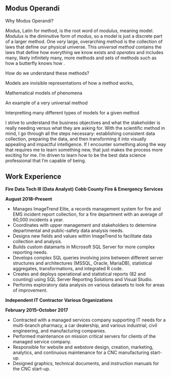 ## Modus Operandi

Why Modus Operandi?

_Modus_, Latin for method, is the root word of _modulus_, meaning model. _Modulus_ is the diminutive form of _modus_, so a model is just a discrete part of a larger method. One _very_ large, overarching method is the collection of laws that define our physical universe. This _universal method_ contains the laws that define how everything we know exists and _operates_ and includes many, likely infinitely many, more methods and sets of methods such as how a butterfly knows how . 

How do we understand these methods?



Models are invisible representations of how a method works, 

Mathematical models of phenomena

An example of a very universal method 

Interpretting many different types of models for a given method

I strive to understand the business objectives and what the stakeholder is really needing versus what they are asking for. With the scientific method in mind, I go through all the steps necessary: establishing consistent data collection, preparing the data, and then transforming it into visually appealing and impactful intelligence. If I encounter something along the way that requires me to learn something new, that just makes the process more exciting for me. I’m driven to learn how to be the best data science professional that I’m capable of being.


## Work Experience

**Fire Data Tech III (Data Analyst)**
**Cobb County Fire & Emergency Services**

**August 2018–Present**
- Manages ImageTrend Elite, a records management system for fire and EMS incident report collection, for a fire department with an average of 60,000 incidents a year.
- Coordinates with upper management and stakeholders to determine departmental and public-safety data analysis needs.
- Designs new fields and values within ImageTrend to facilitate data collection and analysis.
- Builds custom datamarts in Microsoft SQL Server for more complex reporting needs.
- Develops complex SQL queries involving joins between different server structures and architectures (MSSQL, Oracle, MariaDB), statistical aggregates, transformations, and integrated R code.
- Creates and deploys operational and statistical reports (82 and counting) using SQL Server Reporting Solutions and Visual Studio.
- Performs exploratory data analysis on various datasets to look for areas of improvement.


**Independent IT Contractor**
**Various Organizations**

**February 2015–October 2017**
- Contracted with a managed services company supporting IT needs for a multi-branch pharmacy, a car dealership, and various industrial, civil engineering, and manufacturing companies.
- Performed maintenance on mission critical servers for clients of the managed service company.
- Responsible for website and webstore design, creation, marketing, analytics, and continuous maintenance for a CNC manufacturing start-up.
- Designed graphics, technical documents, and instruction manuals for the CNC start-up.
